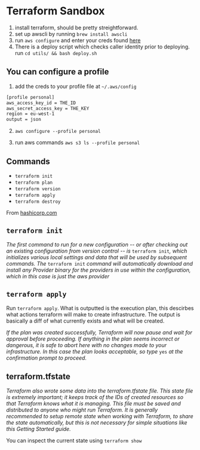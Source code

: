 # Terraform Sandbox

1. install terraform, should be pretty streightforward.
2. set up awscli by running `brew install awscli`
3. run `aws configure` and enter your creds found [here](https://console.aws.amazon.com/iam/home?#/security_credentials)
4. There is a deploy script which checks caller identity prior to deploying. run `cd utils/ && bash deploy.sh`

## You can configure a profile

1. add the creds to your profile file at `~/.aws/config`

```bash
[profile personal]
aws_access_key_id = THE_ID
aws_secret_access_key = THE_KEY
region = eu-west-1
output = json
```

2. `aws configure --profile personal`

3. run aws commands `aws s3 ls --profile personal`

## Commands

- `terraform init`
- `terraform plan`
- `terraform version`
- `terraform apply`
- `terraform destroy`

From [hashicorp.com](https://learn.hashicorp.com/terraform/getting-started/build)

## `terraform init`

_The first command to run for a new configuration -- or after checking out an existing configuration from version control -- is_ `terraform init`_, which initializes various local settings and data that will be used by subsequent commands. The_ `terraform init` _command will automatically download and install any Provider binary for the providers in use within the configuration, which in this case is just the aws provider_

## `terraform apply`

Run `terraform apply`. What is outputted is the execution plan, this descirbes what actions terraform will make to create infrastructure. The output is basically a diff of what currently exists and what will be created.

_If the plan was created successfully, Terraform will now pause and wait for approval before proceeding. If anything in the plan seems incorrect or dangerous, it is safe to abort here with no changes made to your infrastructure. In this case the plan looks acceptable, so type_ `yes` _at the confirmation prompt to proceed._

## terraform.tfstate

_Terraform also wrote some data into the terraform.tfstate file. This state file is extremely important; it keeps track of the IDs of created resources so that Terraform knows what it is managing. This file must be saved and distributed to anyone who might run Terraform. It is generally recommended to setup remote state when working with Terraform, to share the state automatically, but this is not necessary for simple situations like this Getting Started guide._

You can inspect the current state using `terraform show`
